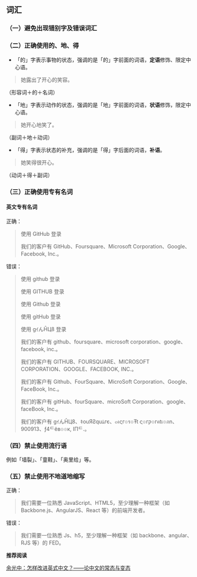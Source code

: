 ## 词汇

### （一）避免出现错别字及错误词汇

### （二）正确使用的、地、得

- 「的」字表示事物的状态，强调的是「的」字前面的词语，**定语**修饰、限定中心语。

> 她露出了开心的笑容。

（形容词＋的＋名词）

- 「地」字表示动作的状态，强调的是「地」字前面的词语，**状语**修饰，限定中心语。

> 她开心地笑了。

（副词＋地＋动词）

- 「得」字表示状态的补充，强调的是「得」字后面的词语，**补语**。

> 她笑得很开心。

（动词＋得＋副词）

### （三）正确使用专有名词

#### 英文专有名词

正确：

> 使用 GitHub 登录
>
> 我们的客户有 GitHub、Foursquare、Microsoft Corporation、Google、Facebook, Inc.。

错误：

> 使用 github 登录
>
> 使用 GITHUB 登录
>
> 使用 Github 登录
>
> 使用 gitHub 登录
>
> 使用 gｲんĤЦ8 登录
>
> 我们的客户有 github、foursquare、microsoft corporation、google、facebook, inc.。
>
> 我们的客户有 GITHUB、FOURSQUARE、MICROSOFT CORPORATION、GOOGLE、FACEBOOK, INC.。
>
> 我们的客户有 Github、FourSquare、MicroSoft Corporation、Google、FaceBook, Inc.。
>
> 我们的客户有 gitHub、fourSquare、microSoft Corporation、google、faceBook, Inc.。
>
> 我们的客户有 gｲんĤЦ8、ｷouЯƧquﾑгє、๓เςг๏ร๏Ŧt ς๏гק๏гคtเ๏ภn、900913、ƒ4ᄃëв๏๏к, IПᄃ.。

### （四）禁止使用流行语

例如「墙裂」、「童鞋」、「奥里给」等。

### （五）禁止使用不地道地缩写

正确：

> 我们需要一位熟悉 JavaScript、HTML5，至少理解一种框架（如 Backbone.js、AngularJS、React 等）的前端开发者。

错误：

> 我们需要一位熟悉 Js、h5，至少理解一种框架（如 backbone、angular、RJS 等）的 FED。

**推荐阅读**

[余光中：怎样改进英式中文？——论中文的常态与变态](http://open.leancloud.cn/improve-chinese.html)

